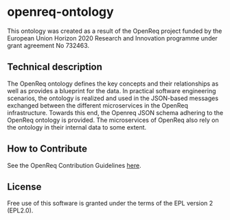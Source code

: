 # openreq-ontology

This ontology was created as a result of the OpenReq project funded by the European Union Horizon 2020 Research and Innovation programme under grant agreement No 732463.

## Technical description

The OpenReq ontology defines the key concepts and their relationships as well as provides a blueprint for the data. In practical software engineering scenarios, the ontology is realized and used in the JSON-based messages exchanged between the different microservices in the OpenReq infrastructure. Towards this end, the Openreq JSON schema adhering to the OpenReq ontology is provided. The microservices of OpenReq also rely on the ontology in their internal data to some extent.

## How to Contribute
See the OpenReq Contribution Guidelines [here](https://github.com/OpenReqEU/OpenReq/blob/master/CONTRIBUTING.md).

## License
Free use of this software is granted under the terms of the EPL version 2 (EPL2.0).

